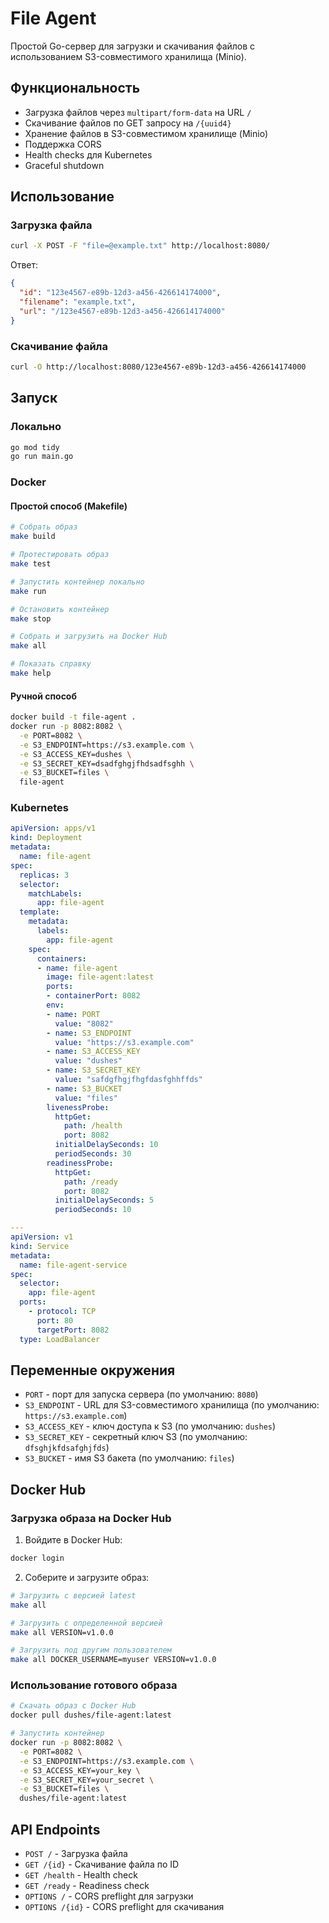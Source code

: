 # File Agent

Простой Go-сервер для загрузки и скачивания файлов с использованием S3-совместимого хранилища (Minio).

## Функциональность

- Загрузка файлов через `multipart/form-data` на URL `/`
- Скачивание файлов по GET запросу на `/{uuid4}`
- Хранение файлов в S3-совместимом хранилище (Minio)
- Поддержка CORS
- Health checks для Kubernetes
- Graceful shutdown

## Использование

### Загрузка файла

```bash
curl -X POST -F "file=@example.txt" http://localhost:8080/
```

Ответ:
```json
{
  "id": "123e4567-e89b-12d3-a456-426614174000",
  "filename": "example.txt",
  "url": "/123e4567-e89b-12d3-a456-426614174000"
}
```

### Скачивание файла

```bash
curl -O http://localhost:8080/123e4567-e89b-12d3-a456-426614174000
```

## Запуск

### Локально

```bash
go mod tidy
go run main.go
```

### Docker

#### Простой способ (Makefile)

```bash
# Собрать образ
make build

# Протестировать образ
make test

# Запустить контейнер локально
make run

# Остановить контейнер
make stop

# Собрать и загрузить на Docker Hub
make all

# Показать справку
make help
```

#### Ручной способ

```bash
docker build -t file-agent .
docker run -p 8082:8082 \
  -e PORT=8082 \
  -e S3_ENDPOINT=https://s3.example.com \
  -e S3_ACCESS_KEY=dushes \
  -e S3_SECRET_KEY=dsadfghgjfhdsadfsghh \
  -e S3_BUCKET=files \
  file-agent
```

### Kubernetes

```yaml
apiVersion: apps/v1
kind: Deployment
metadata:
  name: file-agent
spec:
  replicas: 3
  selector:
    matchLabels:
      app: file-agent
  template:
    metadata:
      labels:
        app: file-agent
    spec:
      containers:
      - name: file-agent
        image: file-agent:latest
        ports:
        - containerPort: 8082
        env:
        - name: PORT
          value: "8082"
        - name: S3_ENDPOINT
          value: "https://s3.example.com"
        - name: S3_ACCESS_KEY
          value: "dushes"
        - name: S3_SECRET_KEY
          value: "safdgfhgjfhgfdasfghhffds"
        - name: S3_BUCKET
          value: "files"
        livenessProbe:
          httpGet:
            path: /health
            port: 8082
          initialDelaySeconds: 10
          periodSeconds: 30
        readinessProbe:
          httpGet:
            path: /ready
            port: 8082
          initialDelaySeconds: 5
          periodSeconds: 10

---
apiVersion: v1
kind: Service
metadata:
  name: file-agent-service
spec:
  selector:
    app: file-agent
  ports:
    - protocol: TCP
      port: 80
      targetPort: 8082
  type: LoadBalancer
```

## Переменные окружения

- `PORT` - порт для запуска сервера (по умолчанию: `8080`)
- `S3_ENDPOINT` - URL для S3-совместимого хранилища (по умолчанию: `https://s3.example.com`)
- `S3_ACCESS_KEY` - ключ доступа к S3 (по умолчанию: `dushes`)
- `S3_SECRET_KEY` - секретный ключ S3 (по умолчанию: `dfsghjkfdsafghjfds`)
- `S3_BUCKET` - имя S3 бакета (по умолчанию: `files`)

## Docker Hub

### Загрузка образа на Docker Hub

1. Войдите в Docker Hub:
```bash
docker login
```

2. Соберите и загрузите образ:
```bash
# Загрузить с версией latest
make all

# Загрузить с определенной версией
make all VERSION=v1.0.0

# Загрузить под другим пользователем
make all DOCKER_USERNAME=myuser VERSION=v1.0.0
```

### Использование готового образа

```bash
# Скачать образ с Docker Hub
docker pull dushes/file-agent:latest

# Запустить контейнер
docker run -p 8082:8082 \
  -e PORT=8082 \
  -e S3_ENDPOINT=https://s3.example.com \
  -e S3_ACCESS_KEY=your_key \
  -e S3_SECRET_KEY=your_secret \
  -e S3_BUCKET=files \
  dushes/file-agent:latest
```

## API Endpoints

- `POST /` - Загрузка файла
- `GET /{id}` - Скачивание файла по ID
- `GET /health` - Health check
- `GET /ready` - Readiness check
- `OPTIONS /` - CORS preflight для загрузки
- `OPTIONS /{id}` - CORS preflight для скачивания 